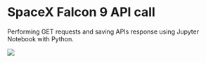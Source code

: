 <h1>SpaceX Falcon 9 API call</h1>

Performing GET requests and saving APIs response using Jupyter Notebook with Python.

![](https://inteng-storage.s3.amazonaws.com/img/iea/MRw4NoLWG1/sizes/spacex-successfully-launches-60-starlink-satellites-with-expert-landing_resize_md.jpg)
